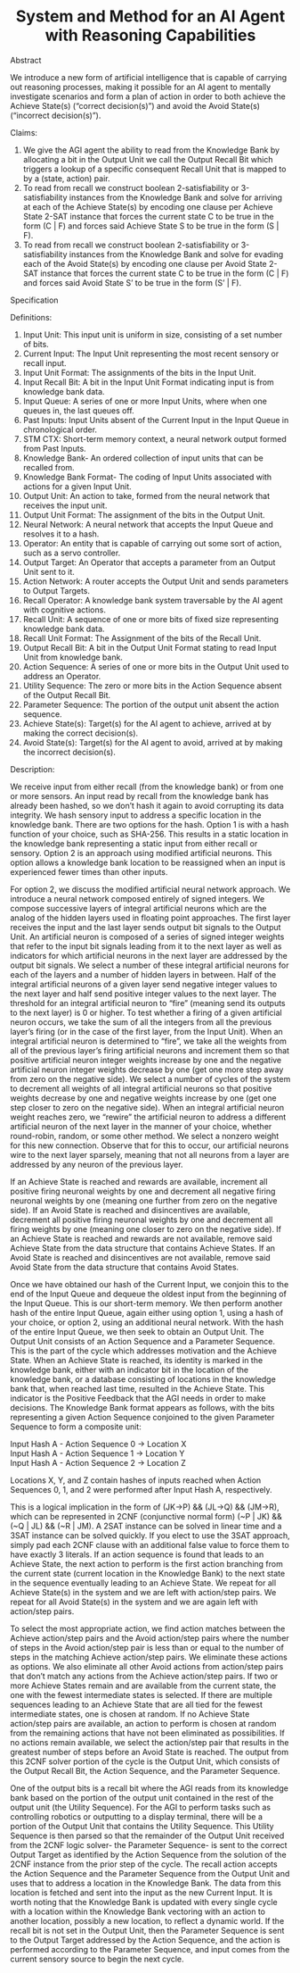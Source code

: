 <h1 align="center">
System and Method for an AI Agent with Reasoning Capabilities
</h1>

Abstract

We introduce a new form of artificial intelligence that is capable of carrying out reasoning processes, making it possible for an AI agent to mentally investigate scenarios and form a plan of action in order to both achieve the Achieve State(s) (“correct decision(s)”) and avoid the Avoid State(s) (“incorrect decision(s)”).

Claims:

1. We give the AGI agent the ability to read from the Knowledge Bank by allocating a bit in the Output Unit we call the Output Recall Bit which triggers a lookup of a specific consequent Recall Unit that is mapped to by a (state, action) pair.  
2. To read from recall we construct boolean 2-satisfiability or 3-satisfiability instances from the Knowledge Bank and solve for arriving at each of the Achieve State(s) by encoding one clause per Achieve State 2-SAT instance that forces the current state C to be true in the form (C | F) and forces said Achieve State S to be true in the form (S | F).  
3. To read from recall we construct boolean 2-satisfiability or 3-satisfiability instances from the Knowledge Bank and solve for evading each of the Avoid State(s) by encoding one clause per Avoid State 2-SAT instance that forces the current state C to be true in the form (C | F) and forces said Avoid State S’ to be true in the form (S’ | F).

Specification

Definitions:

1. Input Unit: This input unit is uniform in size, consisting of a set number of bits.  
2. Current Input: The Input Unit representing the most recent sensory or recall input.  
3. Input Unit Format: The assignments of the bits in the Input Unit.  
4. Input Recall Bit: A bit in the Input Unit Format indicating input is from knowledge bank data.  
5. Input Queue: A series of one or more Input Units, where when one queues in, the last queues off.  
6. Past Inputs: Input Units absent of the Current Input in the Input Queue in chronological order.  
7. STM CTX: Short-term memory context, a neural network output formed from Past Inputs.  
8. Knowledge Bank- An ordered collection of input units that can be recalled from.  
9. Knowledge Bank Format- The coding of Input Units associated with actions for a given Input Unit.  
10. Output Unit: An action to take, formed from the neural network that receives the input unit.  
11. Output Unit Format: The assignment of the bits in the Output Unit.  
12. Neural Network: A neural network that accepts the Input Queue and resolves it to a hash.  
13. Operator: An entity that is capable of carrying out some sort of action, such as a servo controller.  
14. Output Target: An Operator that accepts a parameter from an Output Unit sent to it.  
15. Action Network: A router accepts the Output Unit and sends parameters to Output Targets.  
16. Recall Operator: A knowledge bank system traversable by the AI agent with cognitive actions.  
17. Recall Unit: A sequence of one or more bits of fixed size representing knowledge bank data.  
18. Recall Unit Format: The Assignment of the bits of the Recall Unit.  
19. Output Recall Bit: A bit in the Output Unit Format stating to read Input Unit from knowledge bank.  
20. Action Sequence: A series of one or more bits in the Output Unit used to address an Operator.  
21. Utility Sequence: The zero or more bits in the Action Sequence absent of the Output Recall Bit.  
22. Parameter Sequence: The portion of the output unit absent the action sequence.  
23. Achieve State(s): Target(s) for the AI agent to achieve, arrived at by making the correct decision(s).  
24. Avoid State(s): Target(s) for the AI agent to avoid, arrived at by making the incorrect decision(s).

Description:

We receive input from either recall (from the knowledge bank) or from one or more sensors. An input read by recall from the knowledge bank has already been hashed, so we don’t hash it again to avoid corrupting its data integrity. We hash sensory input to address a specific location in the knowledge bank. There are two options for the hash. Option 1 is with a hash function of your choice, such as SHA-256. This results in a static location in the knowledge bank representing a static input from either recall or sensory. Option 2 is an approach using modified artificial neurons. This option allows a knowledge bank location to be reassigned when an input is experienced fewer times than other inputs.

For option 2, we discuss the modified artificial neural network approach. We introduce a neural network composed entirely of signed integers. We compose successive layers of integral artificial neurons which are the analog of the hidden layers used in floating point approaches. The first layer receives the input and the last layer sends output bit signals to the Output Unit. An artificial neuron is composed of a series of signed integer weights that refer to the input bit signals leading from it to the next layer as well as indicators for which artificial neurons in the next layer are addressed by the output bit signals. We select a number of these integral artificial neurons for each of the layers and a number of hidden layers in between. Half of the integral artificial neurons of a given layer send negative integer values to the next layer and half send positive integer values to the next layer. The threshold for an integral artificial neuron to “fire” (meaning send its outputs to the next layer) is 0 or higher. To test whether a firing of a given artificial neuron occurs, we take the sum of all the integers from all the previous layer’s firing (or in the case of the first layer, from the Input Unit). When an integral artificial neuron is determined to “fire”, we take all the weights from all of the previous layer’s firing artificial neurons and increment them so that positive artificial neuron integer weights increase by one and the negative artificial neuron integer weights decrease by one (get one more step away from zero on the negative side). We select a number of cycles of the system to decrement all weights of all integral artificial neurons so that positive weights decrease by one and negative weights increase by one (get one step closer to zero on the negative side). When an integral artificial neuron weight reaches zero, we “rewire” the artificial neuron to address a different artificial neuron of the next layer in the manner of your choice, whether round-robin, random, or some other method. We select a nonzero weight for this new connection. Observe that for this to occur, our artificial neurons wire to the next layer sparsely, meaning that not all neurons from a layer are addressed by any neuron of the previous layer.

If an Achieve State is reached and rewards are available, increment all positive firing neuronal weights by one and decrement all negative firing neuronal weights by one (meaning one further from zero on the negative side). If an Avoid State is reached and disincentives are available, decrement all positive firing neuronal weights by one and decrement all firing weights by one (meaning one closer to zero on the negative side). If an Achieve State is reached and rewards are not available, remove said Achieve State from the data structure that contains Achieve States. If an Avoid State is reached and disincentives are not available, remove said Avoid State from the data structure that contains Avoid States.

Once we have obtained our hash of the Current Input, we conjoin this to the end of the Input Queue and dequeue the oldest input from the beginning of the Input Queue. This is our short-term memory. We then perform another hash of the entire Input Queue, again either using option 1, using a hash of your choice, or option 2, using an additional neural network. With the hash of the entire Input Queue, we then seek to obtain an Output Unit. The Output Unit consists of an Action Sequence and a Parameter Sequence. This is the part of the cycle which addresses motivation and the Achieve State. When an Achieve State is reached, its identity is marked in the knowledge bank, either with an indicator bit in the location of the knowledge bank, or a database consisting of locations in the knowledge bank that, when reached last time, resulted in the Achieve State. This indicator is the Positive Feedback that the AGI needs in order to make decisions. The Knowledge Bank format appears as follows, with the bits representing a given Action Sequence conjoined to the given Parameter Sequence to form a composite unit:

Input Hash A \- Action Sequence 0 \-\> Location X  
Input Hash A \- Action Sequence 1 \-\> Location Y  
Input Hash A \- Action Sequence 2 \-\> Location Z

Locations X, Y, and Z contain hashes of inputs reached when Action Sequences 0, 1, and 2 were performed after Input Hash A, respectively.

This is a logical implication in the form of (JK-\>P) && (JL-\>Q) && (JM-\>R), which can be represented in 2CNF (conjunctive normal form) (\~P | JK) && (\~Q | JL) && (\~R | JM). A 2SAT instance can be solved in linear time and a 3SAT instance can be solved quickly. If you elect to use the 3SAT approach, simply pad each 2CNF clause with an additional false value to force them to have exactly 3 literals. If an action sequence is found that leads to an Achieve State, the next action to perform is the first action branching from the current state (current location in the Knowledge Bank) to the next state in the sequence eventually leading to an Achieve State. We repeat for all Achieve State(s) in the system and we are left with action/step pairs. We repeat for all Avoid State(s) in the system and we are again left with action/step pairs.

To select the most appropriate action, we find action matches between the Achieve action/step pairs and the Avoid action/step pairs where the number of steps in the Avoid action/step pair is less than or equal to the number of steps in the matching Achieve action/step pairs. We eliminate these actions as options. We also eliminate all other Avoid actions from action/step pairs that don’t match any actions from the Achieve action/step pairs. If two or more Achieve States remain and are available from the current state, the one with the fewest intermediate states is selected. If there are multiple sequences leading to an Achieve State that are all tied for the fewest intermediate states, one is chosen at random. If no Achieve State action/step pairs are available, an action to perform is chosen at random from the remaining actions that have not been eliminated as possibilities. If no actions remain available, we select the action/step pair that results in the greatest number of steps before an Avoid State is reached. The output from this 2CNF solver portion of the cycle is the Output Unit, which consists of the Output Recall Bit, the Action Sequence, and the Parameter Sequence.

One of the output bits is a recall bit where the AGI reads from its knowledge bank based on the portion of the output unit contained in the rest of the output unit (the Utility Sequence). For the AGI to perform tasks such as controlling robotics or outputting to a display terminal, there will be a portion of the Output Unit that contains the Utility Sequence. This Utility Sequence is then parsed so that the remainder of the Output Unit received from the 2CNF logic solver- the Parameter Sequence- is sent to the correct Output Target as identified by the Action Sequence from the solution of the 2CNF instance from the prior step of the cycle. The recall action accepts the Action Sequence and the Parameter Sequence from the Output Unit and uses that to address a location in the Knowledge Bank. The data from this location is fetched and sent into the input as the new Current Input. It is worth noting that the Knowledge Bank is updated with every single cycle with a location within the Knowledge Bank vectoring with an action to another location, possibly a new location, to reflect a dynamic world. If the recall bit is not set in the Output Unit, then the Parameter Sequence is sent to the Output Target addressed by the Action Sequence, and the action is performed according to the Parameter Sequence, and input comes from the current sensory source to begin the next cycle.
